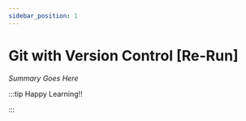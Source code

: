 ```yaml
---
sidebar_position: 1
---
```


# Git with Version Control [Re-Run]

_Summary Goes Here_

:::tip Happy Learning!!

<QuestButton text="Go To Quest" link="https://app.stackup.dev/quest_page/git-with-version-control-[re-run]" />

:::
